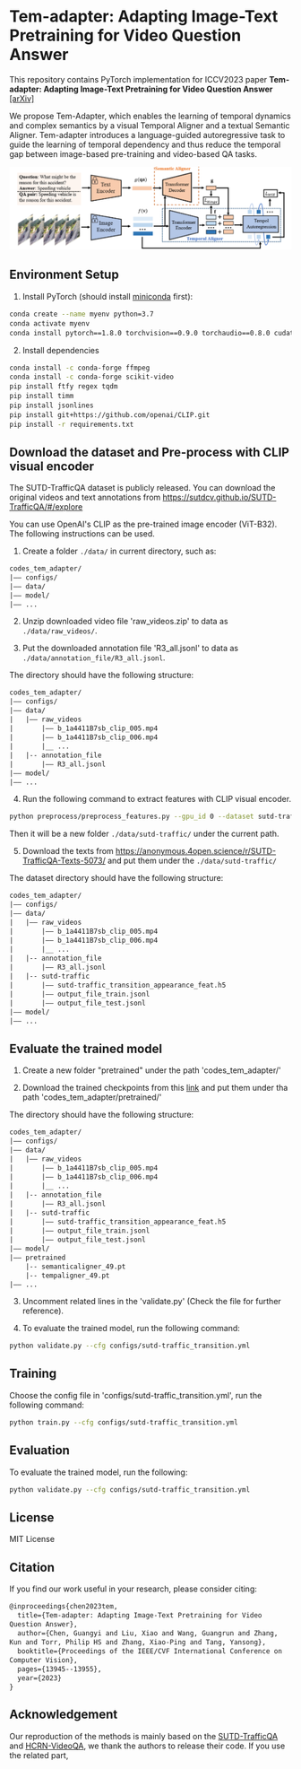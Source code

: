 # Tem-adapter: Adapting Image-Text Pretraining for Video Question Answer

This repository contains PyTorch implementation for ICCV2023 paper __Tem-adapter: Adapting Image-Text Pretraining for Video Question Answer__ [[arXiv]](https://arxiv.org/pdf/2308.08414v1.pdf)

We propose Tem-Adapter, which enables the learning of temporal dynamics and complex semantics by a visual Temporal Aligner and a textual Semantic Aligner. Tem-adapter introduces a language-guided autoregressive task to guide the learning of temporal dependency and thus reduce the temporal gap between image-based pre-training and video-based QA tasks.




![intro](fig/framework.PNG)



## Environment Setup

1. Install PyTorch (should install [miniconda](https://docs.conda.io/en/latest/miniconda.html) first):

```bash
conda create --name myenv python=3.7
conda activate myenv
conda install pytorch==1.8.0 torchvision==0.9.0 torchaudio==0.8.0 cudatoolkit=10.2 -c pytorch
```

2. Install dependencies 

```bash
conda install -c conda-forge ffmpeg
conda install -c conda-forge scikit-video
pip install ftfy regex tqdm
pip install timm
pip install jsonlines
pip install git+https://github.com/openai/CLIP.git
pip install -r requirements.txt
```

## Download the dataset and Pre-process with CLIP visual encoder

The SUTD-TrafficQA dataset is publicly released. You can download the original videos and text annotations from https://sutdcv.github.io/SUTD-TrafficQA/#/explore

You can use OpenAI's CLIP as the pre-trained image encoder (ViT-B32). The following instructions can be used.

1. Create a folder `./data/` in current directory, such as:
```
codes_tem_adapter/
|–– configs/
|–– data/
|–– model/
|–– ...
```

2. Unzip downloaded video file 'raw_videos.zip' to data as `./data/raw_videos/`.

3. Put the downloaded annotation file 'R3_all.jsonl' to data as `./data/annotation_file/R3_all.jsonl`.


The directory should have the following structure:

```
codes_tem_adapter/
|–– configs/
|–– data/
|   |–– raw_videos
|       |–– b_1a4411B7sb_clip_005.mp4
|       |–– b_1a4411B7sb_clip_006.mp4
|       |__ ...  
|   |-- annotation_file
|       |–– R3_all.jsonl
|–– model/
|–– ...
```

4. Run the following command to extract features with CLIP visual encoder.

```bash
python preprocess/preprocess_features.py --gpu_id 0 --dataset sutd-traffic --model clip_image 
```
Then it will be a new folder `./data/sutd-traffic/` under the current path.


5. Download the texts from https://anonymous.4open.science/r/SUTD-TrafficQA-Texts-5073/
and put them under the `./data/sutd-traffic/` 

The dataset directory should have the following structure:

```
codes_tem_adapter/
|–– configs/
|–– data/
|   |–– raw_videos
|       |–– b_1a4411B7sb_clip_005.mp4
|       |–– b_1a4411B7sb_clip_006.mp4
|       |__ ...
|   |-- annotation_file
|       |–– R3_all.jsonl
|   |-- sutd-traffic
|       |–– sutd-traffic_transition_appearance_feat.h5
|       |–– output_file_train.jsonl
|       |–– output_file_test.jsonl
|–– model/
|–– ...
```

## Evaluate the trained model

1. Create a new folder "pretrained" under the path 'codes_tem_adapter/'

2. Download the trained checkpoints from this [link](https://drive.google.com/drive/folders/1SplEKEjrp-Uw-PxziyBHvUuU-yQ0YevX?usp=sharing) and put them under tha path 'codes_tem_adapter/pretrained/'


The directory should have the following structure:

```
codes_tem_adapter/
|–– configs/
|–– data/
|   |–– raw_videos
|       |–– b_1a4411B7sb_clip_005.mp4
|       |–– b_1a4411B7sb_clip_006.mp4
|       |__ ...
|   |-- annotation_file
|       |–– R3_all.jsonl
|   |-- sutd-traffic
|       |–– sutd-traffic_transition_appearance_feat.h5
|       |–– output_file_train.jsonl
|       |–– output_file_test.jsonl
|–– model/
|–– pretrained
    |-- semanticaligner_49.pt
    |-- tempaligner_49.pt
|–– ...
```

3. Uncomment related lines in the 'validate.py' (Check the file for further reference).

4. To evaluate the trained model, run the following command:

```bash
python validate.py --cfg configs/sutd-traffic_transition.yml
```




## Training

Choose the config file in 'configs/sutd-traffic_transition.yml', run the following command:

```bash
python train.py --cfg configs/sutd-traffic_transition.yml
```


## Evaluation

To evaluate the trained model, run the following:

```bash
python validate.py --cfg configs/sutd-traffic_transition.yml
```


## License
MIT License

## Citation
If you find our work useful in your research, please consider citing:
```
@inproceedings{chen2023tem,
  title={Tem-adapter: Adapting Image-Text Pretraining for Video Question Answer},
  author={Chen, Guangyi and Liu, Xiao and Wang, Guangrun and Zhang, Kun and Torr, Philip HS and Zhang, Xiao-Ping and Tang, Yansong},
  booktitle={Proceedings of the IEEE/CVF International Conference on Computer Vision},
  pages={13945--13955},
  year={2023}
}
```

## Acknowledgement
Our reproduction of the methods is mainly based on the [SUTD-TrafficQA](https://github.com/SUTDCV/SUTD-TrafficQA) and [HCRN-VideoQA](https://github.com/thaolmk54/hcrn-videoqa), we thank the authors to release their code. If you use the related part, 

